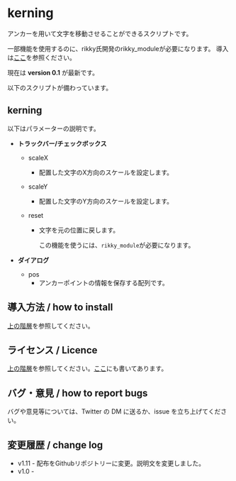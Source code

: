 # kerning

アンカーを用いて文字を移動させることができるスクリプトです。

一部機能を使用するのに、rikky氏開発のrikky_moduleが必要になります。
導入は[ここ](https://hazumurhythm.com/wev/amazon/?script=rikkymodulea2Z)を参照ください。

現在は **version 0.1** が最新です。

以下のスクリプトが備わっています。

## kerning

以下はパラメーターの説明です。

- **トラックバー/チェックボックス**

  - scaleX

    - 配置した文字のX方向のスケールを設定します。

  - scaleY

    - 配置した文字のY方向のスケールを設定します。

  - reset

    - 文字を元の位置に戻します。

      この機能を使うには、`rikky_module`が必要になります。

- **ダイアログ**

  - pos
    - アンカーポイントの情報を保存する配列です。

## 導入方法 / how to install

[上の階層](https://github.com/Aodaruma/Aodaruma-AviUtl-Script)を参照してください。

## ライセンス / Licence

[上の階層](https://github.com/Aodaruma/Aodaruma-AviUtl-Script)を参照してください。[ここ](https://github.com/Aodaruma/Aodaruma-AviUtl-Script/blob/main/LICENSE)にも書いてあります。

## バグ・意見 / how to report bugs

バグや意見等については、Twitter の DM に送るか、issue を立ち上げてください。

## 変更履歴 / change log

- v1.11 - 配布をGithubリポジトリーに変更。説明文を変更しました。
- v1.0 - 
